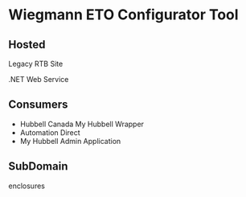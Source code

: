 # Wiegmann ETO Configurator Tool

## Hosted
Legacy RTB Site

.NET Web Service

## Consumers
* Hubbell Canada My Hubbell Wrapper
* Automation Direct
* My Hubbell Admin Application

## SubDomain
enclosures
